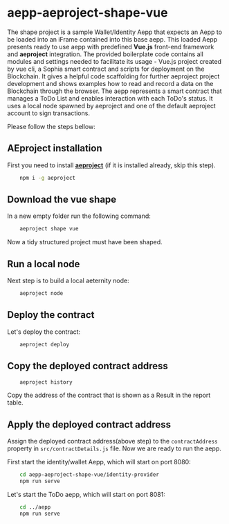 # aepp-aeproject-shape-vue

The shape project is a sample Wallet/Identity Aepp that expects an Aepp to be loaded into an iFrame contained into this base aepp.
This loaded Aepp presents ready to use aepp with predefined **Vue.js** front-end framework and **aeproject** integration.
The provided boilerplate code contains all modules and settings needed to facilitate its usage - Vue.js project created by vue cli, a Sophia smart contract and scripts for deployment on the Blockchain.
It gives a helpful code scaffolding for further aeproject project development and shows examples how to read and record a data on the Blockchain through the browser.
The aepp represents a smart contract that manages a ToDo List and enables interaction with each ToDo's status. It uses a local node spawned by aeproject and one of the default aeproject account to sign transactions.

Please follow the steps bellow:

## AEproject installation

First you need to install **[aeproject](https://github.com/aeternity/aepp-aeproject-js)** (if it is installed already, skip this step).

```bash
    npm i -g aeproject
```

## Download the vue shape

In a new empty folder run the following command:

```bash
    aeproject shape vue
```

Now a tidy structured project must have been shaped.

## Run a local node

Next step is to build a local aeternity node:

```bash
    aeproject node
```

## Deploy the contract

Let's deploy the contract:

```bash
    aeproject deploy
```

## Copy the deployed contract address

```bash
    aeproject history
```

Copy the address of the contract that is shown as a Result in the report table.

## Apply the deployed contract address

Assign the deployed contract address(above step) to the `contractAddress` property in `src/contractDetails.js` file.
Now we are ready to run the aepp.

First start the identity/wallet Aepp, which will start on port 8080:

```bash
    cd aepp-aeproject-shape-vue/identity-provider
    npm run serve
```

Let's start the ToDo aepp, which will start on port 8081:

```bash
    cd ../aepp
    npm run serve
```
